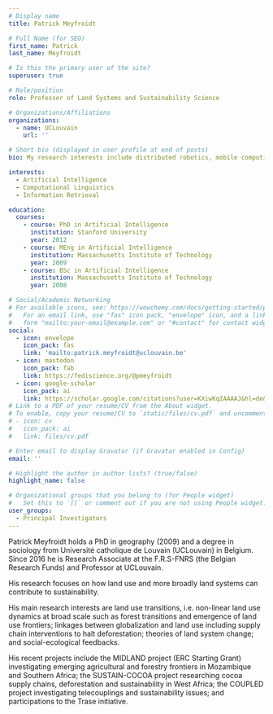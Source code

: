 ```yaml
---
# Display name
title: Patrick Meyfroidt

# Full Name (for SEO)
first_name: Patrick
last_name: Meyfroidt

# Is this the primary user of the site?
superuser: true

# Role/position
role: Professor of Land Systems and Sustainability Science

# Organizations/Affiliations
organizations:
  - name: UCLouvain
    url: ''

# Short bio (displayed in user profile at end of posts)
bio: My research interests include distributed robotics, mobile computing and programmable matter.

interests:
  - Artificial Intelligence
  - Computational Linguistics
  - Information Retrieval

education:
  courses:
    - course: PhD in Artificial Intelligence
      institution: Stanford University
      year: 2012
    - course: MEng in Artificial Intelligence
      institution: Massachusetts Institute of Technology
      year: 2009
    - course: BSc in Artificial Intelligence
      institution: Massachusetts Institute of Technology
      year: 2008

# Social/Academic Networking
# For available icons, see: https://wowchemy.com/docs/getting-started/page-builder/#icons
#   For an email link, use "fas" icon pack, "envelope" icon, and a link in the
#   form "mailto:your-email@example.com" or "#contact" for contact widget.
social:
  - icon: envelope
    icon_pack: fas
    link: 'mailto:patrick.meyfroidt@uclouvain.be'
  - icon: mastodon
    icon_pack: fab
    link: https://fediscience.org/@pmeyfroidt
  - icon: google-scholar
    icon_pack: ai
    link: https://scholar.google.com/citations?user=KXiwKqIAAAAJ&hl=de&oi=ao
# Link to a PDF of your resume/CV from the About widget.
# To enable, copy your resume/CV to `static/files/cv.pdf` and uncomment the lines below.
# - icon: cv
#   icon_pack: ai
#   link: files/cv.pdf

# Enter email to display Gravatar (if Gravatar enabled in Config)
email: ''

# Highlight the author in author lists? (true/false)
highlight_name: false

# Organizational groups that you belong to (for People widget)
#   Set this to `[]` or comment out if you are not using People widget.
user_groups:
  - Principal Investigators
---
```


Patrick Meyfroidt holds a PhD in geography (2009) and a degree in sociology from Université catholique de Louvain (UCLouvain) in Belgium. Since 2016 he is Research Associate at the F.R.S-FNRS (the Belgian Research Funds) and Professor at UCLouvain.

His research focuses on how land use and more broadly land systems can contribute to sustainability.

His main research interests are land use transitions, i.e. non-linear land use dynamics at broad scale such as forest transitions and emergence of land use frontiers; linkages between globalization and land use including supply chain interventions to halt deforestation; theories of land system change; and social-ecological feedbacks.

His recent projects include the MIDLAND project (ERC Starting Grant) investigating emerging agricultural and forestry frontiers in Mozambique and Southern Africa; the SUSTAIN-COCOA project researching cocoa supply chains, deforestation and sustainability in West Africa; the COUPLED project investigating telecouplings and sustainability issues; and participations to the Trase initiative.